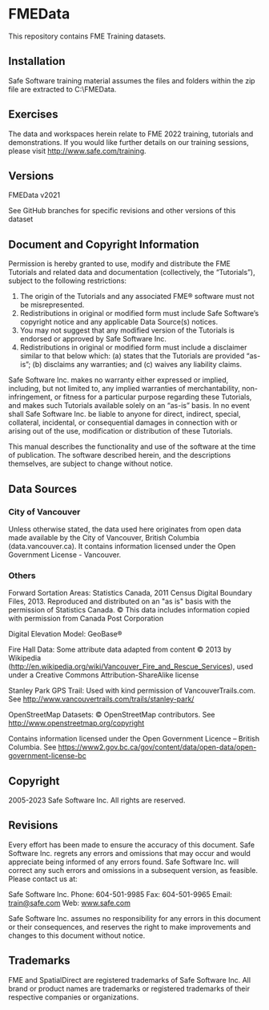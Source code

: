 # FMEData

This repository contains FME Training datasets.

## Installation

Safe Software training material assumes the files and folders within the zip file are extracted to C:\FMEData.

## Exercises

The data and workspaces herein relate to FME 2022 training, tutorials and demonstrations. If you would like further details on our training sessions, please visit http://www.safe.com/training.

## Versions

FMEData v2021

See GitHub branches for specific revisions and other versions of this dataset

## Document and Copyright Information

Permission is hereby granted to use, modify and distribute the FME Tutorials and related data and documentation (collectively, the “Tutorials”), subject to the following restrictions:

1)	The origin of the Tutorials and any associated FME® software must not be misrepresented.
2)	Redistributions in original or modified form must include Safe Software’s copyright notice and any applicable Data Source(s) notices.
3)	You may not suggest that any modified version of the Tutorials is endorsed or approved by Safe Software Inc.
4)	Redistributions in original or modified form must include a disclaimer similar to that below which: (a) states that the Tutorials are provided “as-is”; (b) disclaims any warranties;  and (c) waives any liability claims.

Safe Software Inc. makes no warranty either expressed or implied, including, but not limited to, any implied warranties of merchantability, non-infringement, or fitness for a particular purpose regarding these Tutorials, and makes such Tutorials available solely on an “as-is” basis. In no event shall Safe Software Inc. be liable to anyone for direct, indirect, special, collateral, incidental, or consequential damages in connection with or arising out of the use, modification or distribution of these Tutorials.

This manual describes the functionality and use of the software at the time of publication. The software described herein, and the descriptions themselves, are subject to change without notice.

## Data Sources

### City of Vancouver

Unless otherwise stated, the data used here originates from open data made available by the City of Vancouver, British Columbia (data.vancouver.ca). It contains information licensed under the Open Government License - Vancouver.

### Others

Forward Sortation Areas: Statistics Canada, 2011 Census Digital Boundary Files, 2013. Reproduced and distributed on an "as is" basis with the permission of Statistics Canada. © This data includes information copied with permission from Canada Post Corporation

Digital Elevation Model: GeoBase®

Fire Hall Data: Some attribute data adapted from content © 2013 by Wikipedia (http://en.wikipedia.org/wiki/Vancouver_Fire_and_Rescue_Services), used under a Creative Commons Attribution-ShareAlike license

Stanley Park GPS Trail: Used with kind permission of VancouverTrails.com. See http://www.vancouvertrails.com/trails/stanley-park/

OpenStreetMap Datasets: © OpenStreetMap contributors. See http://www.openstreetmap.org/copyright

Contains information licensed under the Open Government Licence – British Columbia. See https://www2.gov.bc.ca/gov/content/data/open-data/open-government-license-bc

## Copyright

2005-2023 Safe Software Inc. All rights are reserved.

## Revisions

Every effort has been made to ensure the accuracy of this document. Safe Software Inc. regrets any errors and omissions that may occur and would appreciate being informed of any errors found. Safe Software Inc. will correct any such errors and omissions in a subsequent version, as feasible. Please contact us at:

Safe Software Inc.
Phone: 604-501-9985
Fax: 604-501-9965
Email: train@safe.com
Web: www.safe.com

Safe Software Inc. assumes no responsibility for any errors in this document or their consequences, and reserves the right to make improvements and changes to this document without notice.

## Trademarks

FME and SpatialDirect are registered trademarks of Safe Software Inc. All brand or product names are trademarks or registered trademarks of their respective companies or organizations.
